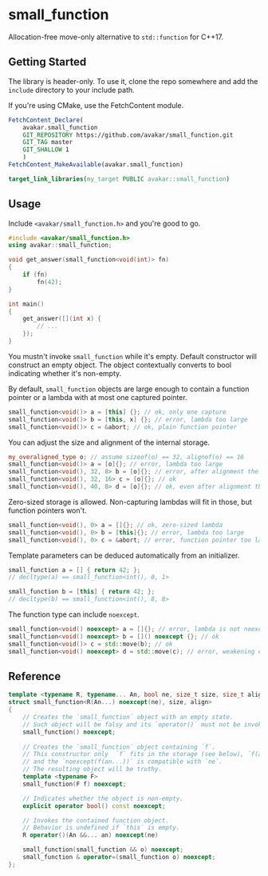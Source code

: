 # small_function

Allocation-free move-only alternative to `std::function` for C++17.

## Getting Started

The library is header-only. To use it, clone the repo somewhere
and add the `include` directory to your include path.

If you're using CMake, use the FetchContent module.

```cmake
FetchContent_Declare(
    avakar.small_function
    GIT_REPOSITORY https://github.com/avakar/small_function.git
    GIT_TAG master
    GIT_SHALLOW 1
    )
FetchContent_MakeAvailable(avakar.small_function)

target_link_libraries(my_target PUBLIC avakar::small_function)
```

## Usage

Include `<avakar/small_function.h>` and you're good to go.

```cpp
#include <avakar/small_function.h>
using avakar::small_function;

void get_answer(small_function<void(int)> fn)
{
    if (fn)
        fn(42);
}

int main()
{
    get_answer([](int x) {
        // ...
    });
}
```

You mustn't invoke `small_function` while it's empty. Default
constructor will construct an empty object. The object
contextually converts to bool indicating whether it's non-empty.

By default, `small_function` objects are large enough to contain
a function pointer or a lambda with at most one captured pointer.

```cpp
small_function<void()> a = [this] {}; // ok, only one capture
small_function<void()> b = [this, x] {}; // error, lambda too large
small_function<void()> c = &abort; // ok, plain function pointer
```

You can adjust the size and alignment of the internal storage.

```cpp
my_overaligned_type o; // assume sizeof(o) == 32, alignof(o) == 16
small_function<void()> a = [o]{}; // error, lambda too large
small_function<void(), 32, 8> b = [o]{}; // error, after alignment the lambda is too large
small_function<void(), 32, 16> c = [o]{}; // ok
small_function<void(), 40, 8> d = [o]{}; // ok, even after alignment the lambda will fit
```

Zero-sized storage is allowed. Non-capturing lambdas
will fit in those, but function pointers won't.

```cpp
small_function<void(), 0> a = []{}; // ok, zero-sized lambda
small_function<void(), 0> b = [this]{}; // error, lambda too large
small_function<void(), 0> c = &abort; // error, function pointer too large
```

Template parameters can be deduced automatically from an initializer.

```cpp
small_function a = [] { return 42; };
// decltype(a) == small_function<int(), 0, 1>

small_function b = [this] { return 42; };
// decltype(b) == small_function<int(), 8, 8>
```

The function type can include `noexcept`.

```cpp
small_function<void() noexcept> a = []{}; // error, lambda is not noexcept
small_function<void() noexcept> b = []() noexcept {}; // ok
small_function<void()> c = std::move(b); // ok
small_function<void() noexcept> d = std::move(c); // error, weakening exception specification
```

## Reference

```cpp
template <typename R, typename... An, bool ne, size_t size, size_t align>
struct small_function<R(An...) noexcept(ne), size, align>
{
    // Creates the `small_function` object with an empty state.
    // Such object will be falsy and its `operator()` must not be invoked.
    small_function() noexcept;
    
    // Creates the `small_function` object containing `f`.
    // This constructor only  `f` fits in the storage (see below), `f(an...)` is convertible to `R`,
    // and the `noexcept(f(an...))` is compatible with `ne`.
    // The resulting object will be truthy.
    template <typename F>
    small_function(F f) noexcept;

    // Indicates whether the object is non-empty.
    explicit operator bool() const noexcept;

    // Invokes the contained function object.
    // Behavior is undefined if `this` is empty.
    R operator()(An &&... an) noexcept(ne)

    small_function(small_function && o) noexcept;
    small_function & operator=(small_function o) noexcept;
};
```
